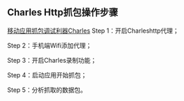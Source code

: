 ## Charles  Http抓包操作步骤
[移动应用抓包调试利器Charles](https://www.jianshu.com/p/68684780c1b0)
Step 1：开启Charleshttp代理；

Step 2：手机端Wifi添加代理；

Step 3：开启Charles录制功能；

Step 4：启动应用开始抓包；

Step 5：分析抓取的数据包。


